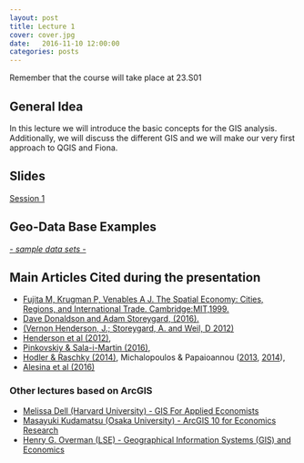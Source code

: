 ```yaml
---
layout: post
title: Lecture 1
cover: cover.jpg
date:   2016-11-10 12:00:00
categories: posts
---
```


Remember that the course will take place at 23.S01

## General Idea

In this lecture we will introduce the basic concepts for the GIS analysis. Additionally, we will discuss the different GIS  and we will make our very first approach to QGIS and Fiona.

## Slides

[Session 1](https://gisforappliedeconomics.github.io/lectures/lecture_1)

## Geo-Data Base Examples

<a href="https://github.com/GISforAppliedEconomics/data_and_syntaxis" target="_blank"><i class="fa fa-github" aria-hidden="true"> - sample data sets - </i></a>

## Main Articles Cited during the presentation

- <a href="https://mitpress.mit.edu/books/spatial-economy">Fujita M, Krugman P, Venables A J. The Spatial Economy: Cities, Regions, and International Trade. Cambridge:MIT,1999.</a>
- <a href="http://pubs.aeaweb.org/doi/pdfplus/10.1257/jep.30.4.171">Dave Donaldson and Adam Storeygard, (2016). </a>
- <a href="https://www.aeaweb.org/articles?id=10.1257/aer.102.2.994">(Vernon Henderson, J.; Storeygard, A. and Weil, D 2012)</a>
- <a href="http://dx.doi.org/10.1257/aer.102.2.994" target="_blank">Henderson et al (2012)</a>, 
- <a href="http://dx.doi.org/10.1093/qje/qjw003" target="_blank">Pinkovskiy & Sala-i-Martin (2016)</a>, 
- <a href="http://dx.doi.org/10.1093/qje/qju004" target="_blank">Hodler & Raschky (2014)</a>, Michalopoulos & Papaioannou (<a href="http://dx.doi.org/10.3982/ECTA9613" target="_blank">2013</a>, <a href="http://dx.doi.org/10.1093/qje/qjt029" target="_blank">2014</a>), 
- <a href="http://dx.doi.org/10.1086/685300" target="_blank">Alesina et al (2016)</a>

### Other lectures based on ArcGIS

- [Melissa Dell (Harvard University) -  GIS For Applied Economists](http://scholar.harvard.edu/dell/classes/gis-applied-economists-lecture-notes-only)
- [Masayuki Kudamatsu (Osaka University) - ArcGIS 10 for Economics Research](https://sites.google.com/site/mkudamatsu/gis)
- [Henry G. Overman (LSE) - Geographical Information Systems (GIS) and Economics ](http://personal.lse.ac.uk/overman/research/GIS_and_economics_web.pdf)



